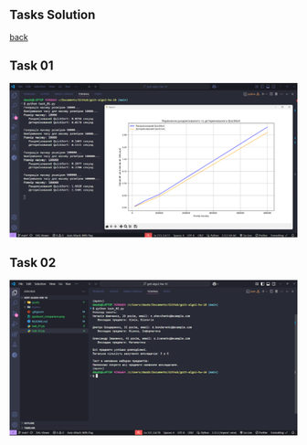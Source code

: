 ## Tasks Solution

[back](./README.md)

## Task 01

![screenshot](./assets/task_01.png)

## Task 02

![screenshot](./assets/task_02.png)
